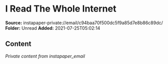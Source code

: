 # I Read The Whole Internet

**Source:** instapaper-private://email/c94baa70f500dc5f9a85d7e8b86c89dc/
**Folder:** Unread
**Added:** 2021-07-25T05:02:14




## Content
*Private content from instapaper_email*
